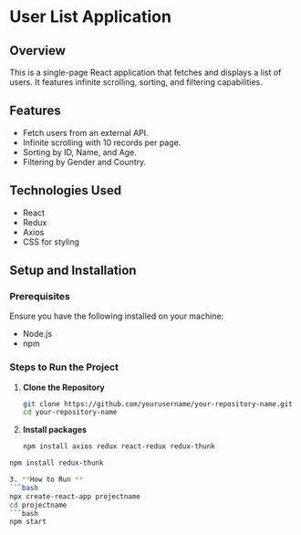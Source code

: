 # User List Application

## Overview

This is a single-page React application that fetches and displays a list of users. It features infinite scrolling, sorting, and filtering capabilities.

## Features

- Fetch users from an external API.
- Infinite scrolling with 10 records per page.
- Sorting by ID, Name, and Age.
- Filtering by Gender and Country.

## Technologies Used

- React
- Redux
- Axios
- CSS for styling

## Setup and Installation

### Prerequisites

Ensure you have the following installed on your machine:

- Node.js
- npm

### Steps to Run the Project

1. **Clone the Repository**

   ```bash
   git clone https://github.com/yourusername/your-repository-name.git
   cd your-repository-name

2. **Install packages** 
   ```bash
   npm install axios redux react-redux redux-thunk
 ``` bash
 npm install redux-thunk

3. **How to Run **
 ```bash
 npx create-react-app projectname
cd projectname
```bash
npm start

